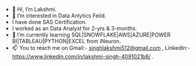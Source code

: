 - 👋 Hi, I’m Lakshmi. 
- 👀 I’m interested in Data Anlytics Feild.
-  I have done SAS Certification.
-  I worked as an Data Analyst for 2-yrs & 3-months.
- 🌱 I’m currently learning SQL|SNOWFLAKE|AWS|AZURE|POWER BI|TABLEAU|PYTHON|EXCEL from iNeuron.
- 📫 You to reach me on Gmail:- singhlakshmi512@gmail.com , LinkedIn:- https://www.linkedin.com/in/lakshmi-singh-4091021b8/ .

<!---
Lakshmi512/Lakshmi512 is a ✨ special ✨ repository because its `README.md` (this file) appears on your GitHub profile.
You can click the Preview link to take a look at your changes.
--->
